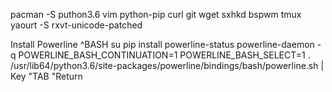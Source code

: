 pacman -S puthon3.6 vim python-pip curl git wget sxhkd bspwm tmux
yaourt -S rxvt-unicode-patched

Install Powerline ^BASH
su
pip install powerline-status
powerline-daemon -q
POWERLINE_BASH_CONTINUATION=1
POWERLINE_BASH_SELECT=1
. /usr/lib64/python3.6/site-packages/powerline/bindings/bash/powerline.sh | Key "TAB "Return

